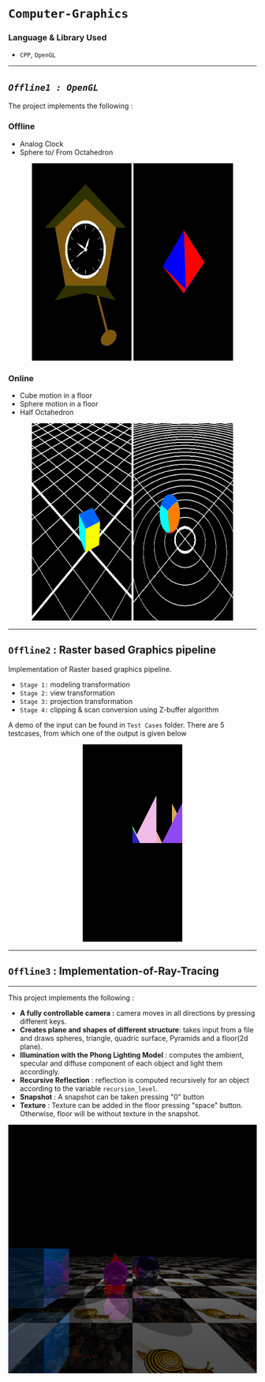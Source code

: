 # **`Computer-Graphics`**

### Language & Library Used
- `CPP`, `OpenGL`
  
---

## ***`Offline1 : OpenGL`*** 
The project implements the following :

### Offline 
- Analog Clock
- Sphere to/ From Octahedron
<p align="center">
  <img src="https://github.com/ayeshathoi/Graphics-410/blob/main/openGL/openGL%20offline%201/Clock.gif"
  height="400px" width="40%" alt="clock">
  <img src="https://github.com/ayeshathoi/Graphics-410/blob/main/openGL/openGL%20offline%201/octahedron.gif"
  height="400px" width="40%" alt="sphere octahedron">
</p>


### Online
- Cube motion in a floor 
- Sphere motion in a floor 
- Half Octahedron

<p align="center">
  <img src="https://github.com/ayeshathoi/Graphics-410/blob/main/openGL/online1/cube1.gif"
  height="400px" width="40%" alt="clock">
  <img src="https://github.com/ayeshathoi/Graphics-410/blob/main/openGL/online1/sphere1.gif"
  height="400px" width="40%" alt="sphere octahedron">
</p>

---

## **`Offline2` : Raster based Graphics pipeline**
Implementation of Raster based graphics pipeline.
- `Stage 1:` modeling transformation
- `Stage 2:` view transformation
- `Stage 3:` projection transformation
- `Stage 4:` clipping & scan conversion using Z-buffer algorithm

A demo of the input can be found in `Test Cases` folder. There are 5 testcases, from which one of the output is given below <br/>
<p align="center">
  <img src="https://github.com/ayeshathoi/Graphics-410/blob/main/Rasterization/Test%20Cases%20(Updated%202%20Aug)/3/out.bmp"
  height="400px" width="40%" alt="rasterization">
</p>

---

## **`Offline3` : Implementation-of-Ray-Tracing**

---

This project implements the following :

- **A fully controllable camera :** camera moves in all directions by pressing different keys.
- **Creates plane and shapes of different structure**: takes input from a file and draws spheres, triangle, quadric surface, Pyramids and a floor(2d plane).
- **Illumination with the Phong Lighting Model** : computes the ambient, specular and diffuse component of each object and light them accordingly.
- **Recursive Reflection** : reflection is computed recursively for an object according to the variable `recursion_level`.
- **Snapshot** : A snapshot can be taken pressing "0" button
- **Texture** : Texture can be added in the floor pressing "space" button. Otherwise, floor will be without texture in the snapshot.
<p align="center">
<img src="https://github.com/ayeshathoi/Graphics-410/blob/main/Ray%20Tracing%20Offline/withtex.bmp"/>
</p>




